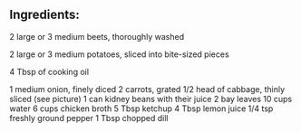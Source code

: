 ## Ingredients:
2 large or 3 medium beets, thoroughly washed

2 large or 3 medium potatoes, sliced into bite-sized pieces


4 Tbsp of cooking oil




1 medium onion, finely diced
2 carrots, grated
1/2 head of cabbage, thinly sliced (see picture)
1 can kidney beans with their juice
2 bay leaves
10 cups water
6 cups chicken broth
5 Tbsp ketchup
4 Tbsp lemon juice
1/4 tsp freshly ground pepper
1 Tbsp chopped dill

